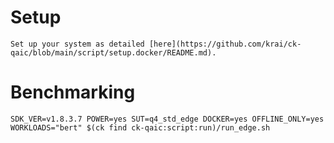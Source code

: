 # Setup
    Set up your system as detailed [here](https://github.com/krai/ck-qaic/blob/main/script/setup.docker/README.md).

# Benchmarking
```
SDK_VER=v1.8.3.7 POWER=yes SUT=q4_std_edge DOCKER=yes OFFLINE_ONLY=yes WORKLOADS="bert" $(ck find ck-qaic:script:run)/run_edge.sh
```

